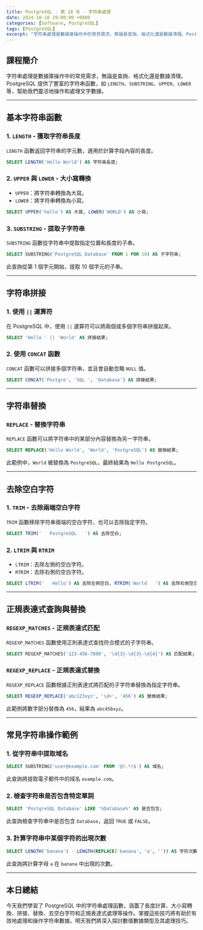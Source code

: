 ```yaml
---
title: PostgreSQL - 第 18 天 - 字符串處理
date: 2024-10-18 19:00:00 +0800
categories: [Software, PostgreSQL]
tags: [PostgreSQL] 
excerpt: "字符串處理是數據庫操作中的常見需求，無論是查詢、格式化還是數據清理。PostgreSQL 提供了豐富的字符串函數，如 `LENGTH`、`SUBSTRING`、`UPPER`、`LOWER` 等，幫助我們靈活地操作和處理文字數據。"
---
```


## 課程簡介
字符串處理是數據庫操作中的常見需求，無論是查詢、格式化還是數據清理。PostgreSQL 提供了豐富的字符串函數，如 `LENGTH`、`SUBSTRING`、`UPPER`、`LOWER` 等，幫助我們靈活地操作和處理文字數據。

---

## 基本字符串函數

### 1. `LENGTH` - 獲取字符串長度
`LENGTH` 函數返回字符串的字元數，適用於計算字段內容的長度。

```sql
SELECT LENGTH('Hello World') AS 字符串長度;
```

### 2. `UPPER` 與 `LOWER` - 大小寫轉換
- `UPPER`：將字符串轉換為大寫。
- `LOWER`：將字符串轉換為小寫。

```sql
SELECT UPPER('hello') AS 大寫, LOWER('WORLD') AS 小寫;
```

### 3. `SUBSTRING` - 提取子字符串
`SUBSTRING` 函數從字符串中提取指定位置和長度的子串。

```sql
SELECT SUBSTRING('PostgreSQL Database' FROM 1 FOR 10) AS 子字符串;
```

此查詢從第 1 個字元開始，提取 10 個字元的子串。

---

## 字符串拼接

### 1. 使用 `||` 運算符
在 PostgreSQL 中，使用 `||` 運算符可以將兩個或多個字符串拼接起來。

```sql
SELECT 'Hello ' || 'World' AS 拼接結果;
```

### 2. 使用 `CONCAT` 函數
`CONCAT` 函數可以拼接多個字符串，並且會自動忽略 `NULL` 值。

```sql
SELECT CONCAT('Postgre', 'SQL ', 'Database') AS 拼接結果;
```

---

## 字符串替換

### `REPLACE` - 替換字符串
`REPLACE` 函數可以將字符串中的某部分內容替換為另一字符串。

```sql
SELECT REPLACE('Hello World', 'World', 'PostgreSQL') AS 替換結果;
```

此範例中，`World` 被替換為 `PostgreSQL`，最終結果為 `Hello PostgreSQL`。

---

## 去除空白字符

### 1. `TRIM` - 去除兩端空白字符
`TRIM` 函數移除字符串兩端的空白字符，也可以去除指定字符。

```sql
SELECT TRIM('   PostgreSQL   ') AS 去除空白;
```

### 2. `LTRIM` 與 `RTRIM`
- `LTRIM`：去除左側的空白字符。
- `RTRIM`：去除右側的空白字符。

```sql
SELECT LTRIM('   Hello') AS 去除左側空白, RTRIM('World   ') AS 去除右側空白;
```

---

## 正規表達式查詢與替換

### `REGEXP_MATCHES` - 正規表達式匹配
`REGEXP_MATCHES` 函數使用正則表達式查找符合模式的子字符串。

```sql
SELECT REGEXP_MATCHES('123-456-7890', '\d{3}-\d{3}-\d{4}') AS 匹配結果;
```

### `REGEXP_REPLACE` - 正規表達式替換
`REGEXP_REPLACE` 函數根據正則表達式將匹配的子字符串替換為指定字符串。

```sql
SELECT REGEXP_REPLACE('abc123xyz', '\d+', '456') AS 替換結果;
```

此範例將數字部分替換為 `456`，結果為 `abc456xyz`。

---

## 常見字符串操作範例

### 1. 從字符串中提取域名
```sql
SELECT SUBSTRING('user@example.com' FROM '@(.*)$') AS 域名;
```

此查詢將提取電子郵件中的域名 `example.com`。

### 2. 檢查字符串是否包含特定單詞
```sql
SELECT 'PostgreSQL Database' LIKE '%Database%' AS 是否包含;
```

此查詢檢查字符串中是否包含 `Database`，返回 `TRUE` 或 `FALSE`。

### 3. 計算字符串中某個字符的出現次數
```sql
SELECT LENGTH('banana') - LENGTH(REPLACE('banana', 'a', '')) AS 字符次數;
```

此查詢將計算字母 `a` 在 `banana` 中出現的次數。

---

## 本日總結
今天我們學習了 PostgreSQL 中的字符串處理函數，涵蓋了長度計算、大小寫轉換、拼接、替換、去空白字符和正規表達式處理等操作。掌握這些技巧將有助於有效地處理和操作字符串數據。明天我們將深入探討數值數據類型及其處理技巧。
